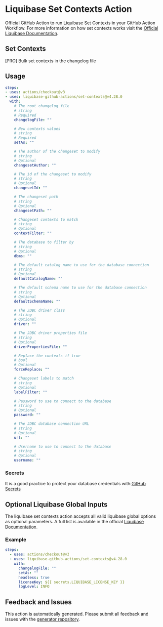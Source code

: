 # Liquibase Set Contexts Action
Official GitHub Action to run Liquibase Set Contexts in your GitHub Action Workflow. For more information on how set contexts works visit the [Official Liquibase Documentation](https://docs.liquibase.com/commands/home.html).
## Set Contexts
[PRO] Bulk set contexts in the changelog file
## Usage
```yaml
steps:
- uses: actions/checkout@v3
- uses: liquibase-github-actions/set-contexts@v4.28.0
  with:
    # The root changelog file
    # string
    # Required
    changelogFile: ""

    # New contexts values
    # string
    # Required
    setAs: ""

    # The author of the changeset to modify
    # string
    # Optional
    changesetAuthor: ""

    # The id of the changeset to modify
    # string
    # Optional
    changesetId: ""

    # The changeset path
    # string
    # Optional
    changesetPath: ""

    # Changeset contexts to match
    # string
    # Optional
    contextFilter: ""

    # The database to filter by
    # string
    # Optional
    dbms: ""

    # The default catalog name to use for the database connection
    # string
    # Optional
    defaultCatalogName: ""

    # The default schema name to use for the database connection
    # string
    # Optional
    defaultSchemaName: ""

    # The JDBC driver class
    # string
    # Optional
    driver: ""

    # The JDBC driver properties file
    # string
    # Optional
    driverPropertiesFile: ""

    # Replace the contexts if true
    # bool
    # Optional
    forceReplace: ""

    # Changeset labels to match
    # string
    # Optional
    labelFilter: ""

    # Password to use to connect to the database
    # string
    # Optional
    password: ""

    # The JDBC database connection URL
    # string
    # Optional
    url: ""

    # Username to use to connect to the database
    # string
    # Optional
    username: ""

```

### Secrets
It is a good practice to protect your database credentials with [GitHub Secrets](https://docs.github.com/en/actions/security-guides/encrypted-secrets)

## Optional Liquibase Global Inputs
The liquibase set contexts action accepts all valid liquibase global options as optional parameters. A full list is available in the official [Liquibase Documentation](https://docs.liquibase.com/parameters/command-parameters.html).

### Example
```yaml
steps:
  - uses: actions/checkout@v3
  - uses: liquibase-github-actions/set-contexts@v4.28.0
    with:
      changelogFile: ""
      setAs: ""
      headless: true
      licenseKey: ${{ secrets.LIQUIBASE_LICENSE_KEY }}
      logLevel: INFO
```

## Feedback and Issues
This action is automatically generated. Please submit all feedback and issues with the [generator repository](https://github.com/liquibase/github-action-generator/issues).
